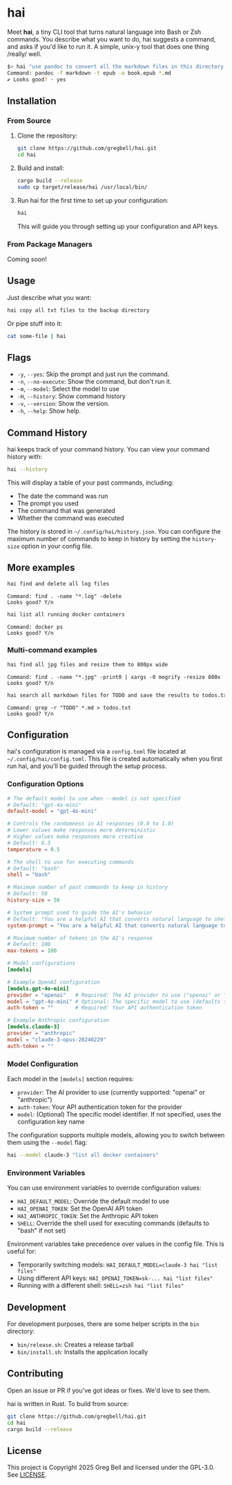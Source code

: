 # hai

Meet **hai**, a tiny CLI tool that turns natural language into Bash or Zsh
commands. You describe what you want to do, hai suggests a command, and asks if
you'd like to run it. A simple, unix-y tool that does one thing /really/ well.


```bash
$> hai "use pandoc to convert all the markdown files in this directory to an ebook"
Command: pandoc -f markdown -t epub -o book.epub *.md
✔ Looks good? · yes
```

## Installation

### From Source

1. Clone the repository:
   ```bash
   git clone https://github.com/gregbell/hai.git
   cd hai
   ```

2. Build and install:
   ```bash
   cargo build --release
   sudo cp target/release/hai /usr/local/bin/
   ```

3. Run hai for the first time to set up your configuration:
   ```bash
   hai
   ```
   
   This will guide you through setting up your configuration and API keys.

### From Package Managers

Coming soon!

## Usage

Just describe what you want:

```bash
hai copy all txt files to the backup directory
```

Or pipe stuff into it:

```bash
cat some-file | hai
```

## Flags

- `-y`, `--yes`: Skip the prompt and just run the command.
- `-n`, `--no-execute`: Show the command, but don't run it.
- `-m`, `--model`: Select the model to use
- `-H`, `--history`: Show command history
- `-v`, `--version`: Show the version.
- `-h`, `--help`: Show help.

## Command History

hai keeps track of your command history. You can view your command history with:

```bash
hai --history
```

This will display a table of your past commands, including:
- The date the command was run
- The prompt you used
- The command that was generated
- Whether the command was executed

The history is stored in `~/.config/hai/history.json`. You can configure the
maximum number of commands to keep in history by setting the `history-size`
option in your config file.

## More examples

```bash
hai find and delete all log files
```

```
Command: find . -name "*.log" -delete
Looks good? Y/n
```

```bash
hai list all running docker containers
```

```
Command: docker ps
Looks good? Y/n
```

### Multi-command examples

```bash
hai find all jpg files and resize them to 800px wide
```

```
Command: find . -name "*.jpg" -print0 | xargs -0 mogrify -resize 800x
Looks good? Y/n
```

```bash
hai search all markdown files for TODO and save the results to todos.txt
```

```
Command: grep -r "TODO" *.md > todos.txt
Looks good? Y/n
```

## Configuration

hai's configuration is managed via a `config.toml` file located at
`~/.config/hai/config.toml`. This file is created automatically when you first
run hai, and you'll be guided through the setup process.

### Configuration Options

```toml
# The default model to use when --model is not specified
# Default: "gpt-4o-mini"
default-model = "gpt-4o-mini"

# Controls the randomness in AI responses (0.0 to 1.0)
# Lower values make responses more deterministic
# Higher values make responses more creative
# Default: 0.3
temperature = 0.5

# The shell to use for executing commands
# Default: "bash"
shell = "bash"

# Maximum number of past commands to keep in history
# Default: 50
history-size = 50

# System prompt used to guide the AI's behavior
# Default: "You are a helpful AI that converts natural language to shell commands. Respond with ONLY the shell command, no explanations or markdown formatting."
system-prompt = "You are a helpful AI that converts natural language to shell commands."

# Maximum number of tokens in the AI's response
# Default: 100
max-tokens = 100

# Model configurations
[models]

# Example OpenAI configuration
[models.gpt-4o-mini]
provider = "openai"   # Required: The AI provider to use ("openai" or "anthropic")
model = "gpt-4o-mini" # Optional: The specific model to use (defaults to key name if not specified)
auth-token = ""       # Required: Your API authentication token

# Example Anthropic configuration
[models.claude-3]
provider = "anthropic"
model = "claude-3-opus-20240229"
auth-token = ""
```

### Model Configuration

Each model in the `[models]` section requires:
- `provider`: The AI provider to use (currently supported: "openai" or
  "anthropic")
- `auth-token`: Your API authentication token for the provider
- `model`: (Optional) The specific model identifier. If not specified, uses the
  configuration key name

The configuration supports multiple models, allowing you to switch between them
using the `--model` flag:

```bash
hai --model claude-3 "list all docker containers"
```

### Environment Variables

You can use environment variables to override configuration values:

- `HAI_DEFAULT_MODEL`: Override the default model to use
- `HAI_OPENAI_TOKEN`: Set the OpenAI API token
- `HAI_ANTHROPIC_TOKEN`: Set the Anthropic API token
- `SHELL`: Override the shell used for executing commands (defaults to "bash" if
  not set)

Environment variables take precedence over values in the config file. This is
useful for:
- Temporarily switching models: `HAI_DEFAULT_MODEL=claude-3 hai "list files"`
- Using different API keys: `HAI_OPENAI_TOKEN=sk-... hai "list files"`
- Running with a different shell: `SHELL=zsh hai "list files"`

## Development

For development purposes, there are some helper scripts in the `bin` directory:

- `bin/release.sh`: Creates a release tarball
- `bin/install.sh`: Installs the application locally

## Contributing

Open an issue or PR if you've got ideas or fixes. We'd love to see them.

hai is written in Rust. To build from source:

```bash
git clone https://github.com/gregbell/hai.git
cd hai
cargo build --release
```

## License

This project is Copyright 2025 Greg Bell and licensed under the GPL-3.0. See [LICENSE](LICENSE).